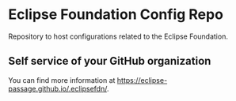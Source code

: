 # Eclipse Foundation Config Repo

Repository to host configurations related to the Eclipse Foundation.

## Self service of your GitHub organization

You can find more information at <https://eclipse-passage.github.io/.eclipsefdn/>.
